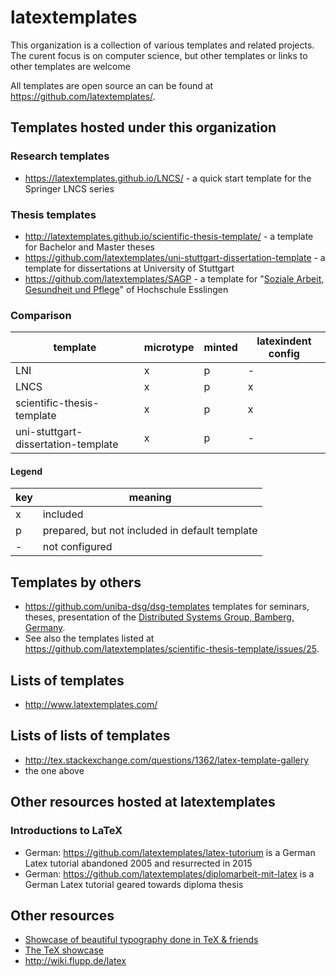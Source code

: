# latextemplates

This organization is a collection of various templates and related projects.
The curent focus is on computer science, but other templates or links to other templates are welcome

All templates are open source an can be found at <https://github.com/latextemplates/>.

## Templates hosted under this organization

### Research templates
 * <https://latextemplates.github.io/LNCS/> - a quick start template for the Springer LNCS series

### Thesis templates
 * <http://latextemplates.github.io/scientific-thesis-template/> - a template for Bachelor and Master theses
 * <https://github.com/latextemplates/uni-stuttgart-dissertation-template> - a template for dissertations at University of Stuttgart
 * <https://github.com/latextemplates/SAGP> - a template for "[Soziale Arbeit, Gesundheit und Pflege](http://www.hs-esslingen.de/de/hochschule/fakultaeten/soziale-arbeit-gesundheit-und-pflege.html)" of Hochschule Esslingen

### Comparison

| template                             | microtype | minted | latexindent config |
| ------------------------------------ | --------- | ------ | ------------------ |
| LNI                                  | x         | p      | -                  |
| LNCS                                 | x         | p      | x                  |
| scientific-thesis-template           | x         | p      | x                  |
| uni-stuttgart-dissertation-template  | x         | p      | -                  |

#### Legend

| key | meaning |
| --- | ------- |
| x   | included |
| p   | prepared, but not included in default template |
| -   | not configured |


## Templates by others
 * <https://github.com/uniba-dsg/dsg-templates> templates for seminars, theses, presentation of the [Distributed Systems Group, Bamberg, Germany](https://www.uni-bamberg.de/pi).
 * See also the templates listed at <https://github.com/latextemplates/scientific-thesis-template/issues/25>.

## Lists of templates
 * <http://www.latextemplates.com/>


## Lists of lists of templates
 * <http://tex.stackexchange.com/questions/1362/latex-template-gallery>
 * the one above

## Other resources hosted at latextemplates

### Introductions to LaTeX
 * German: <https://github.com/latextemplates/latex-tutorium> is a German Latex tutorial abandoned 2005 and resurrected in 2015
 * German: <https://github.com/latextemplates/diplomarbeit-mit-latex> is a German Latex tutorial geared towards diploma thesis

## Other resources
 * [Showcase of beautiful typography done in TeX & friends](http://tex.stackexchange.com/questions/1319/showcase-of-beautiful-typography-done-in-tex-friends)
 * [The TeX showcase](http://www.tug.org/texshowcase/)
 * <http://wiki.flupp.de/latex>
